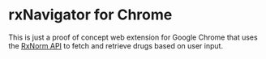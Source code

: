 # rxNavigator for Chrome

This is just a proof of concept web extension for Google Chrome that uses the [RxNorm API](https://lhncbc.nlm.nih.gov/RxNav/APIs/RxNormAPIs.html) to fetch and retrieve drugs based on user input.
